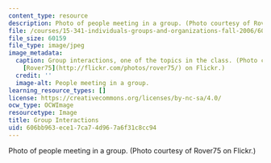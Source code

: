 ```yaml
---
content_type: resource
description: Photo of people meeting in a group. (Photo courtesy of Rover75 on Flickr.)
file: /courses/15-341-individuals-groups-and-organizations-fall-2006/606bb963ece17ca74d967a6f31c8cc94_15-341f06.jpg
file_size: 60159
file_type: image/jpeg
image_metadata:
  caption: Group interactions, one of the topics in the class. (Photo courtesy of
    [Rover75](http://flickr.com/photos/rover75/) on Flickr.)
  credit: ''
  image-alt: People meeting in a group.
learning_resource_types: []
license: https://creativecommons.org/licenses/by-nc-sa/4.0/
ocw_type: OCWImage
resourcetype: Image
title: Group Interactions
uid: 606bb963-ece1-7ca7-4d96-7a6f31c8cc94
---
```

Photo of people meeting in a group. (Photo courtesy of Rover75 on Flickr.)